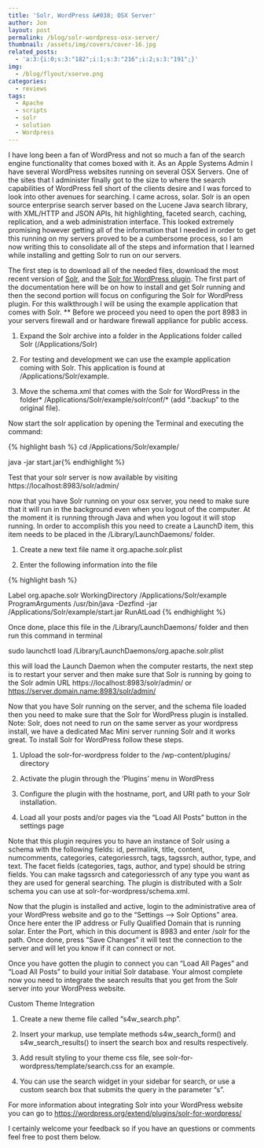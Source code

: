 ```yaml
---
title: 'Solr, WordPress &#038; OSX Server'
author: Jon
layout: post
permalink: /blog/solr-wordpress-osx-server/
thumbnail: /assets/img/covers/cover-16.jpg
related_posts:
  - 'a:3:{i:0;s:3:"182";i:1;s:3:"216";i:2;s:3:"191";}'
img:
  - /blog/flyout/xserve.png
categories:
  - reviews
tags:
  - Apache
  - scripts
  - solr
  - solution
  - Wordpress
---
```

I have long been a fan of WordPress and not so much a fan of the search engine functionality that comes boxed with it. As an Apple Systems Admin I have several WordPress websites running on several OSX Servers. One of the sites that I administer finally got to the size to where the search capabilities of WordPress fell short of the clients desire and I was forced to look into other avenues for searching. I came across, solar. Solr is an open source enterprise search server based on the Lucene Java search library, with XML/HTTP and JSON APIs, hit highlighting, faceted search, caching, replication, and a web administration interface. This looked extremely promising however getting all of the information that I needed in order to get this running on my servers proved to be a cumbersome process, so I am now writing this to consolidate all of the steps and information that I learned while installing and getting Solr to run on our servers.

The first step is to download all of the needed files, download the most recent version of [Solr][1], and the [Solr for WordPress plugin][2]. The first part of the documentation here will be on how to install and get Solr running and then the second portion will focus on configuring the Solr for WordPress plugin. For this walkthrough I will be using the example application that comes with Solr. ** Before we proceed you need to open the port 8983 in your servers firewall and or hardware firewall appliance for public access.

1. Expand the Solr archive into a folder in the Applications folder called Solr (/Applications/Solr)

2. For testing and development we can use the example application coming with Solr. This application is found at /Applications/Solr/example.

3. Move the schema.xml that comes with the Solr for WordPress in the folder\* /Applications/Solr/example/solr/conf/\* (add &#8220;.backup&#8221; to the original file).

Now start the solr application by opening the Terminal and executing the command:

{% highlight bash %}
cd /Applications/Solr/example/

java -jar start.jar{% endhighlight %}

Test that your solr server is now available by visiting https://localhost:8983/solr/admin/

now that you have Solr running on your osx server, you need to make sure that it will run in the background even when you logout of the computer. At the moment it is running through Java and when you logout it will stop running. In order to accomplish this you need to create a LaunchD item, this item needs to be placed in the /Library/LaunchDaemons/ folder.

1. Create a new text file name it org.apache.solr.plist

2. Enter the following information into the file 

{% highlight bash %}
<?xml version="1.0" encoding="UTF-8"?>
<!DOCTYPE plist PUBLIC -//Apple Computer//DTD PLIST 1.0//EN https://www.apple.com/DTDs/PropertyList-1.0.dtd >
<plist version="1.0">
   <dict>
      <key>Label</key>
      <string>org.apache.solr</string>
      <key>WorkingDirectory</key>
      <string>/Applications/Solr/example</string>
      <key>ProgramArguments</key>
      <array>
         <string>/usr/bin/java</string>
         <string>-Dezfind</string>
         <string>-jar</string>
         <string>/Applications/Solr/example/start.jar</string>
      </array>
      <key>RunAtLoad</key>
      <true />
   </dict>
</plist>
{% endhighlight %}

Once done, place this file in the /Library/LaunchDaemons/ folder and then run this command in terminal

sudo launchctl load /Library/LaunchDaemons/org.apache.solr.plist

this will load the Launch Daemon when the computer restarts, the next step is to restart your server and then make sure that Solr is running by going to the Solr admin URL https://localhost:8983/solr/admin/ or https://server.domain.name:8983/solr/admin/

Now that you have Solr running on the server, and the schema file loaded then you need to make sure that the Solr for WordPress plugin is installed. Note: Solr, does not need to run on the same server as your wordpress install, we have a dedicated Mac Mini server running Solr and it works great. To install Solr for WordPress follow these steps.

1. Upload the solr-for-wordpress folder to the /wp-content/plugins/ directory

2. Activate the plugin through the &#8216;Plugins&#8217; menu in WordPress

3. Configure the plugin with the hostname, port, and URI path to your Solr installation.

4. Load all your posts and/or pages via the &#8220;Load All Posts&#8221; button in the settings page

Note that this plugin requires you to have an instance of Solr using a schema with the following fields: id, permalink, title, content, numcomments, categories, categoriessrch, tags, tagssrch, author, type, and text. The facet fields (categories, tags, author, and type) should be string fields. You can make tagssrch and categoriessrch of any type you want as they are used for general searching. The plugin is distributed with a Solr schema you can use at solr-for-wordpress/schema.xml.

Now that the plugin is installed and active, login to the administrative area of your WordPress website and go to the &#8220;Settings &#8211;> Solr Options&#8221; area. Once here enter the IP address or Fully Qualified Domain that is running solar. Enter the Port, which in this document is 8983 and enter /solr for the path. Once done, press &#8220;Save Changes&#8221; it will test the connection to the server and will let you know if it can connect or not.

Once you have gotten the plugin to connect you can &#8220;Load All Pages&#8221; and &#8220;Load All Posts&#8221; to build your initial Solr database. Your almost complete now you need to integrate the search results that you get from the Solr server into your WordPress website.

Custom Theme Integration

1. Create a new theme file called &#8220;s4w_search.php&#8221;.

2. Insert your markup, use template methods s4w\_search\_form() and s4w\_search\_results() to insert the search box and results respectively.

3. Add result styling to your theme css file, see solr-for-wordpress/template/search.css for an example.

4. You can use the search widget in your sidebar for search, or use a custom search box that submits the query in the parameter &#8220;s&#8221;.

For more information about integrating Solr into your WordPress website you can go to https://wordpress.org/extend/plugins/solr-for-wordpress/

I certainly welcome your feedback so if you have an questions or comments feel free to post them below.



 [1]: https://drupal.org/project/apachesolr
 [2]: https://wordpress.org/extend/plugins/solr-for-wordpress/